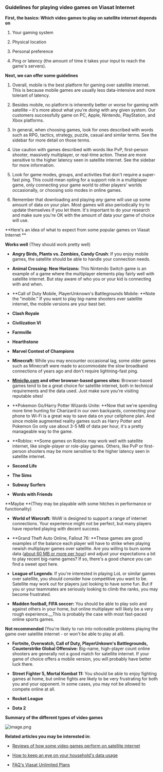 ### **Guidelines for playing video games on Viasat Internet**

**First, the basics: Which video games to play on satellite internet depends on**

1. Your gaming system

2. Physical location

3. Personal preference

4. Ping or latency (the amount of time it takes your input to reach the game's servers).

  
**Next, we can offer some guidelines**

1. Overall, mobile is the best platform for gaming over satellite internet. This is because mobile games are usually less data-intensive and more tolerant of latency.

2. Besides mobile, no platform is inherently better or worse for gaming with satellite – it's more about what you're _doing_ with any given system. Our customers successfully game on PC, Apple, Nintendo, PlayStation, and Xbox platforms.

3. In general, when choosing games, look for ones described with words such as RPG, tactics, strategy, puzzle, casual and similar terms. See the sidebar for more detail on those terms.

4. Use caution with games described with words like PvP, first-person shooter, massively multiplayer, or real-time action. These are more sensitive to the higher latency seen in satellite internet. See the sidebar for more information.

5. Look for game modes, groups, and activities that don't require a super-fast ping. This could mean opting for a support role in a multiplayer game, only connecting your game world to other players' worlds occasionally, or choosing solo modes in online games.

6. Remember that downloading and playing _any_ game will use up some amount of data on your plan. Most games will also periodically try to update themselves if you let them. It's important to do your research and make sure you're OK with the amount of data your game of choice will use. 

  
**Here's an idea of what to expect from some popular games on Viasat Internet **  
  
**Works well** (They should work pretty well)

* **Angry Birds, Plants vs. Zombies, Candy Crush**: If you enjoy mobile games, the satellite should be able to handle your connection needs.

* **Animal Crossing: New Horizons:** This Nintendo Switch game is an example of a game where the multiplayer elements play fairly well with satellite internet. But stay aware of who you or your kid is connecting with and when.

* **Call of Duty Mobile, PlayerUnknown's Battlegrounds Mobile: **Note the "mobile." If you want to play big-name shooters over satellite internet, the mobile versions are your best bet.

* **Clash Royale**

* **Civilization VI**

* **Farmville**

* **Hearthstone**

* **Marvel Contest of Champions**

* **Minecraft:** While you may encounter occasional lag, some older games such as Minecraft were made to accommodate the slow broadband connections of years ago and don't require lightning-fast ping. 

* **[Miniclip.com](http://miniclip.com/) and other browser-based games sites:** Browser-based games tend to be a great choice for satellite internet, both in technical requirements and the data used. Just make sure you're visiting reputable sites!

* **Pokemon Go/Harry Potter Wizards Unite: **Now that we're spending more time hunting for Charizard in our own backyards, connecting your phone to Wi-Fi is a great way to save data on your cellphone plan. And since mobile augmented reality games such as Harry Potter and Pokemon Go only use about 3-5 MB of data per hour, it's a pretty manageable way to the game.

* **Roblox: **Some games on Roblox may work well with satellite internet, like single-player or role-play games. Others, like PvP or first-person shooters may be more sensitive to the higher latency seen in satellite internet.

* **Second Life**

* **The Sims**

* **Subway Surfers**

* **Words with Friends**

  
**Maybe **(They may be playable with some hitches in performance or functionality)

* **World of Warcraft:** WoW is designed to support a range of internet connections. Your experience might not be perfect, but many players have reported playing with decent success.

* **Grand Theft Auto Online, Fallout 76: **These games are good examples of the balance each player will have to strike when playing newish multiplayer games over satellite. Are you willing to burn some data ([about 60 MB or more per hour](https://www.whistleout.com.au/Broadband/Guides/how-much-data-do-I-need-for-online-gaming)) and adjust your expectations a bit to play recent big-name games? If so, there's a good chance you can find a sweet spot here.

* **League of Legends**: If you're interested in playing LoL or similar games over satellite, you should consider how competitive you want to be. Satellite may work out for players just looking to have some fun. But if you or your teammates are seriously looking to climb the ranks, you may become frustrated.

* **Madden football, FIFA soccer:** You should be able to play solo and against others in your home, but online multiplayer will likely be a very rough experience.__This is probably the case with most fast-paced online sports games.  

**Not recommended** (You're likely to run into noticeable problems playing the game over satellite internet - or won't be able to play at all).

* **Fortnite, Overwatch, Call of Duty, PlayerUnkown's Battlegrounds, Counterstrike Global Offensive:** Big-name, high-player count online shooters are generally not a good match for satellite internet. If your game of choice offers a mobile version, you will probably have better luck there.
* **Street Fighter 5, Mortal Kombat 11:** You should be able to enjoy fighting games at home, but online fights are likely to be very frustrating for both you and your opponent. In some cases, you may not be allowed to compete online at all.

* **Rocket League**

* **Dota 2**

  
**Summary of the different types of video games**  
  
![image.png](https://help.viasat.com/servlet/rtaImage?eid=ka03k00000112fN&feoid=00N3k00000IOlrz&refid=0EM3k000001CU2K)  
  
  
**Related articles you may be interested in:**

* [Reviews of how some video games perform on satellite internet](https://help.viasat.com/s/article/how-video-games-perform-on-satellite-internet)

* [How to keep an eye on your household's data usage](https://help.viasat.com/s/article/How-to-keep-an-eye-on-your-household-s-data-usage)

* [FAQ's Viasat Unlimited Plans](https://help.viasat.com/s/article/FAQ-s-Viasat-Unlimited-Plans)